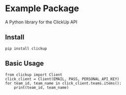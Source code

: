 # Example Package

A Python library for the ClickUp API

## Install
```pip install clickup```

## Basic Usage
```
from clickup import Client
click_client = Client(EMAIL, PASS, PERSONAL_API_KEY)
for team_id, team_name in click_client.teams.items():
    print(team_id, team_name)
